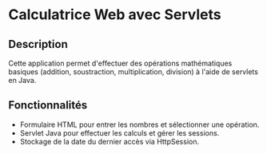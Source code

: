# Calculatrice Web avec Servlets

## Description
Cette application permet d'effectuer des opérations mathématiques basiques (addition, soustraction, multiplication, division) à l'aide de servlets en Java.

## Fonctionnalités
- Formulaire HTML pour entrer les nombres et sélectionner une opération.
- Servlet Java pour effectuer les calculs et gérer les sessions.
- Stockage de la date du dernier accès via HttpSession.
